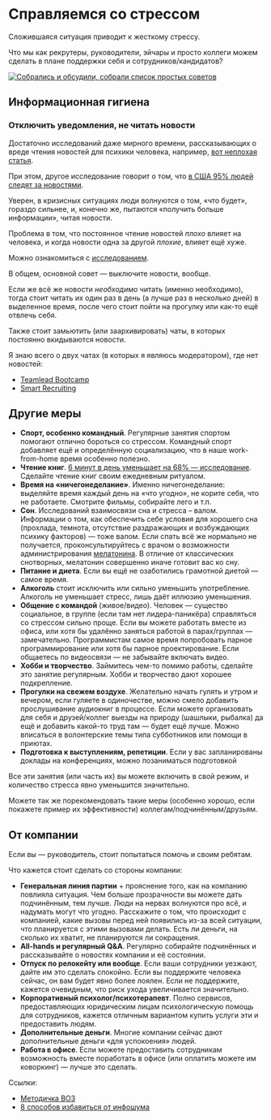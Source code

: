 # Справляемся со стрессом

Сложившаяся ситуация приводит к жесткому стрессу.

Что мы как рекрутеры, руководители, эйчары и просто коллеги можем сделать в плане поддержки себя и сотрудников/кандидатов?

[![Собрались и обсудили, собрали список простых советов](http://img.youtube.com/vi/PnzPzIPs-f4/0.jpg)](http://www.youtube.com/watch?v=PnzPzIPs-f4)

## Информационная гигиена

### Отключить уведомления, не читать новости

Достаточно исследований даже мирного времени, рассказывающих о вреде чтения новостей для психики человека, например, [вот неплохая статья](https://www.theguardian.com/media/2013/apr/12/news-is-bad-rolf-dobelli).

При этом, другое исследование говорит о том, что [в США 95% людей следят за новостями](https://www.apa.org/news/press/releases/2017/11/lowest-point).

Уверен, в кризисных ситуациях люди волнуются о том, «что будет», гораздо сильнее, и, конечно же, пытаются «получить больше информации», читая новости.

Проблема в том, что постоянное чтение новостей _плохо_ влияет на человека, и когда новости одна за другой _плохие_, влияет ещё хуже.

Можно ознакомиться с [исследованием](https://bpspsychub.onlinelibrary.wiley.com/doi/abs/10.1111/j.2044-8295.1997.tb02622.x).

В общем, основной совет — выключите новости, вообще.

Если же всё же новости _необходимо_ читать (именно необходимо), тогда стоит читать их один раз в день (а лучше раз в несколько дней) в выделенное время, после чего стоит пойти на прогулку или как-то ещё отвлечь себя.

Также стоит замьютить (или заархивировать) чаты, в которых постоянно вкидываются новости.

Я знаю всего о двух чатах (в которых я являюсь модератором), где нет новостей:
- [Teamlead Bootcamp](https://t.me/tlbootcamp)
- [Smart Recruiting](https://t.me/smartrecruiting)

## Другие меры

- **Спорт, особенно командный**. Регулярные занятия спортом помогают отлично бороться со стрессом. Командный спорт добавляет ещё и определённую социализацию, что в наше work-from-home время особенно полезно.
- **Чтение книг**. [6 минут в день уменьшает на 68% — исследование](https://aisa.or.ke/wp-content/uploads/showcases/pearson-africa-virtual-showcase/resources/Pearson_blog_How_reading_helps_students_deal_with_stress_and_uncertainty.pdf). Сделайте чтение книг своим ежедневным ритуалом.
- **Время на «ничегонеделание»**. Именно ничегонеделание: выделяйте время каждый день на «что угодно», не корите себя, что не работаете. Смотрите фильмы, собирайте лего и т.п.
- **Сон**. Исследований взаимосвязи сна и стресса – валом. Информации о том, как обеспечить себе условия для хорошего сна (прохлада, темнота, отсутствие раздражающих и возбуждающих психику факторов) — тоже валом. Если спать всё же нормально не получается, проконсультируйтесь с врачом о возможности администрирования [мелатонина](https://ru.wikipedia.org/wiki/Мелатонин). В отличие от классических снотворных, мелатонин совершенно иначе готовит вас ко сну.
- **Питание и диета**. Если вы ещё не озаботились грамотной диетой — самое время.
- **Алкоголь** стоит исключить или сильно уменьшить употребление. Алкоголь не уменьшает стресс, лишь даёт иллюзию уменьшения.
- **Общение с командой** (живое/видео). Человек — существо социальное, в группе (если там нет лидера-паникёра) справляться со стрессом сильно проще. Если вы можете работать вместе из офиса, или хотя бы удалённо заняться работой в парах/группах — замечательно. Программистам самое время попробовать парное программирование или хотя бы парное проектирование. Если общаетесь по видеосвязи — не забывайте включать видео.
- **Хобби и творчество**. Займитесь чем-то помимо работы, сделайте это занятие регулярным. Хобби и творчество дают хорошее подкрепление.
- **Прогулки на свежем воздухе**. Желательно начать гулять и утром и вечером, если гуляете в одиночестве, можно смело добавить прослушивание аудиокниг в процессе. Если можете организовать для себя и друзей/коллег выезды на природу (шашлыки, рыбалка) да ещё и добавить какой-то труд там — будет ещё лучше. Можно вписаться в волонтерские темы типа субботников или помощи в приютах.
- **Подготовка к выступлениям, репетиции**. Если у вас запланированы доклады на конференциях, можно позаниматься подготовкой

Все эти занятия (или часть их) вы можете включить в свой режим, и количество стресса явно уменьшится значительно.

Можете так же порекомендовать такие меры (особенно хорошо, если покажете пример их эффективности) коллегам/подчинённым/друзьям.

## От компании

Если вы — руководитель, стоит попытаться помочь и своим ребятам.

Что кажется стоит сделать со стороны компании:

- **Генеральная линия партии** + прояснение того, как на компанию повлияла ситуация. Чем больше прозрачности вы можете дать подчинённым, тем лучше. Люди на нервах волнуются про всё, и надумать могут что угодно. Расскажите о том, что происходит с компанией, какие вызовы перед ней появились из-за всей ситуации, что планируется с этими вызовами делать. Есть ли деньги, на сколько их хватит, не планируются ли сокращения.
- **All-hands и регулярный Q&A**. Регулярно собирайте подчинённых и рассказывайте о новостях компании и её состоянии.
- **Отпуск по релокейту или вообще**. Если ваши сотрудники уезжают, дайте им это сделать спокойно. Если вы поддержите человека сейчас, он вам будет явно более лоялен. Если не поддержите, кажется очевидным, что риск ухода увеличивается значительно.
- **Корпоративный психолог/психотерапевт**. Полно сервисов, предоставляющих юридическим лицам психологическую помощь для сотрудников, кажется отличным вариантом купить услуги эти и предоставить людям.
- **Дополнительные деньги**. Многие компании сейчас дают дополнительные деньги «для успокоения» людей.
- **Работа в офисе**. Если можете предоставить сотрудникам возможность вместе поработать в офисе (или оплатить можете им коворкинг) — лучше это сделать.

Ссылки:
- [Методичка ВОЗ](https://apps.who.int/iris/bitstream/handle/10665/331901/9789240009547-rus.pdf)
- [8 способов избавиться от инфошума](https://4brain.ru/blog/information-hygiene/)
